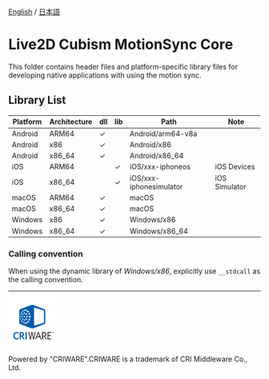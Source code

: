 [English](README.md) / [日本語](README.ja.md)

# Live2D Cubism MotionSync Core

This folder contains header files and platform-specific library files for developing native applications with using the motion sync.


## Library List

| Platform | Architecture | dll | lib | Path | Note |
| --- | --- | --- | --- | --- | --- |
| Android | ARM64 | ✓ |   | Android/arm64-v8a |   |
| Android | x86 | ✓ |   | Android/x86 |   |
| Android | x86_64 | ✓ |   | Android/x86_64 |   |
| iOS | ARM64 |   | ✓ | iOS/xxx-iphoneos | iOS Devices |
| iOS | x86_64 |   | ✓ | iOS/xxx-iphonesimulator | iOS Simulator |
| macOS | ARM64 | ✓ |   | macOS |   |
| macOS | x86_64 | ✓ |   | macOS |   |
| Windows | x86 | ✓ |   | Windows/x86 |   |
| Windows | x86_64 | ✓ |   | Windows/x86_64 |   |


### Calling convention

When using the dynamic library of *Windows/x86*, explicitly use `__stdcall` as the calling convention.

---

[![CRIWARE for Games](CRIWARELOGO_1.png)](https://game.criware.jp/)

Powered by "CRIWARE".CRIWARE is a trademark of CRI Middleware Co., Ltd.
